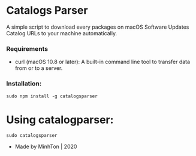 # Catalogs Parser
A simple script to download every packages on macOS Software Updates Catalog URLs to your machine automatically.

### Requirements
- curl (macOS 10.8 or later): A built-in command line tool to transfer data from or to a server.

### Installation:
`sudo npm install -g catalogsparser`

# Using catalogparser:
`sudo catalogsparser`

* Made by MinhTon | 2020
